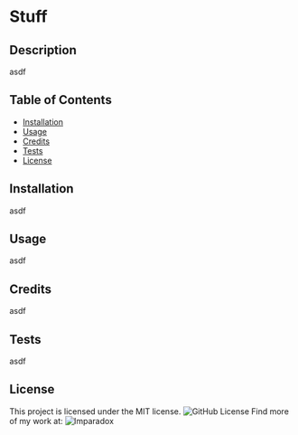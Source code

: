 # Stuff
  ## Description 
  asdf
  ## Table of Contents
  * [Installation](#installation)
  * [Usage](#usage)
  * [Credits](#credits)
  * [Tests](#tests)
  * [License](#license)
  ## Installation
  asdf
  ## Usage
  asdf
  ## Credits
  asdf
  ## Tests
  asdf
   ## License
   This project is licensed under the MIT license.
  ![GitHub License](https://img.shields.io/badge/License-MIT-blue.svg)
  Find more of my work at: ![Imparadox](https://github.com/Imaparadox)
